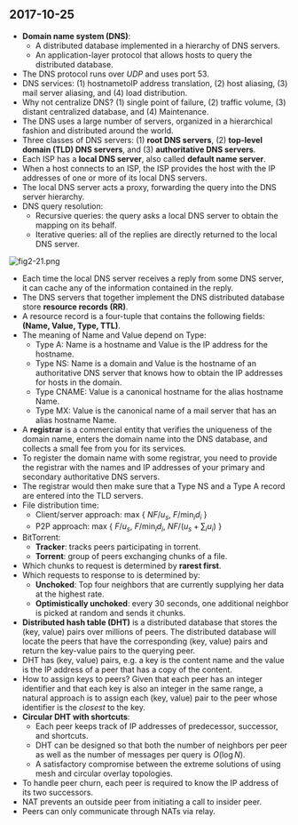 ## 2017-10-25

- __Domain name system (DNS)__:
    - A distributed database implemented in a hierarchy of DNS servers.
    - An application-layer protocol that allows hosts to query the distributed database.
- The DNS protocol runs over _UDP_ and uses port 53.
- DNS services: (1) hostnametoIP address translation, (2) host aliasing, (3) mail server aliasing, and (4) load distribution.
- Why not centralize DNS? (1) single point of failure, (2) traffic volume, (3) distant centralized database, and (4) Maintenance.
- The DNS uses a large number of servers, organized in a hierarchical fashion and distributed around the world.
- Three classes of DNS servers: (1) __root DNS servers__, (2) __top-level domain (TLD) DNS servers__, and (3) __authoritative DNS servers__.
- Each ISP has a __local DNS server__, also called __default name server__.
- When a host connects to an ISP, the ISP provides the host with the IP addresses of one or more of its local DNS servers.
- The local DNS server acts a proxy, forwarding the query into the DNS server hierarchy.
- DNS query resolution:
    - Recursive queries: the query asks a local DNS server to obtain the mapping on its behalf.
    - Iterative queries: all of the replies are directly returned to the local DNS server.

![fig2-21.png](https://github.com/b00401062/b00401062.github.io/raw/master/電腦/Computer%20Networks/fig2-21.png)
- Each time the local DNS server receives a reply from some DNS server, it can cache any of the information contained in the reply.
- The DNS servers that together implement the DNS distributed database store __resource records (RR)__.
- A resource record is a four-tuple that contains the following fields: __(Name, Value, Type, TTL)__.
- The meaning of Name and Value depend on Type:
    - Type A: Name is a hostname and Value is the IP address for the hostname.
    - Type NS: Name is a domain and Value is the hostname of an authoritative DNS server that knows how to obtain the IP addresses for hosts in the domain.
    - Type CNAME: Value is a canonical hostname for the alias hostname Name.
    - Type MX: Value is the canonical name of a mail server that has an alias hostname Name.
- A __registrar__ is a commercial entity that verifies the uniqueness of the domain name, enters the domain name into the DNS database, and collects a small fee from you for its services.
- To register the domain name with some registrar, you need to provide the registrar with the names and IP addresses of your primary and secondary authoritative DNS servers.
- The registrar would then make sure that a Type NS and a Type A record are entered into the TLD servers.
- File distribution time:
    - Client/server approach: max { $NF/u_s$, $F/\min_i{d_i}$ }
    - P2P approach: max { $F/u_s$, $F/\min_i{d_i}$, $NF/(u_s + \sum_i u_i)$ }
- BitTorrent:
    - __Tracker__: tracks peers participating in torrent.
    - __Torrent__: group of peers exchanging chunks of a file.
- Which chunks to request is determined by __rarest first__.
- Which requests to response to is determined by:
    - __Unchoked__: Top four neighbors that are currently supplying her data at the highest rate.
    - __Optimistically unchoked__: every 30 seconds, one additional neighbor is picked at random and sends it chunks.
- __Distributed hash table (DHT)__ is a distributed database that stores the (key, value) pairs over millions of peers. The distributed database will locate the peers that have the corresponding (key, value) pairs and return the key-value pairs to the querying peer.
- DHT has (key, value) pairs, e.g. a key is the content name and the value is the IP address of a peer that has a copy of the content.
- How to assign keys to peers? Given that each peer has an integer identifier and that each key is also an integer in the same range, a natural approach is to assign each (key, value) pair to the peer whose identifier is the _closest_ to the key.
- __Circular DHT with shortcuts__:
    - Each peer keeps track of IP addresses of predecessor, successor, and shortcuts.
    - DHT can be designed so that both the number of neighbors per peer as well as the number of messages per query is $O(\log N)$.
    - A satisfactory compromise between the extreme solutions of using mesh and circular overlay topologies.
- To handle peer churn, each peer is required to know the IP address of its two successors.
- NAT prevents an outside peer from initiating a call to insider peer.
- Peers can only communicate through NATs via relay.
